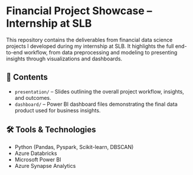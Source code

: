 # Financial Project Showcase – Internship at SLB

This repository contains the deliverables from financial data science projects I developed during my internship at SLB. It highlights the full end-to-end workflow, from data preprocessing and modeling to presenting insights through visualizations and dashboards.

## 📁 Contents

- `presentation/` – Slides outlining the overall project workflow, insights, and outcomes.
- `dashboard/` – Power BI dashboard files demonstrating the final data product used for business insights.

## 🛠️ Tools & Technologies

- Python (Pandas, Pyspark, Scikit-learn, DBSCAN)
- Azure Databricks
- Microsoft Power BI
- Azure Synapse Analytics

